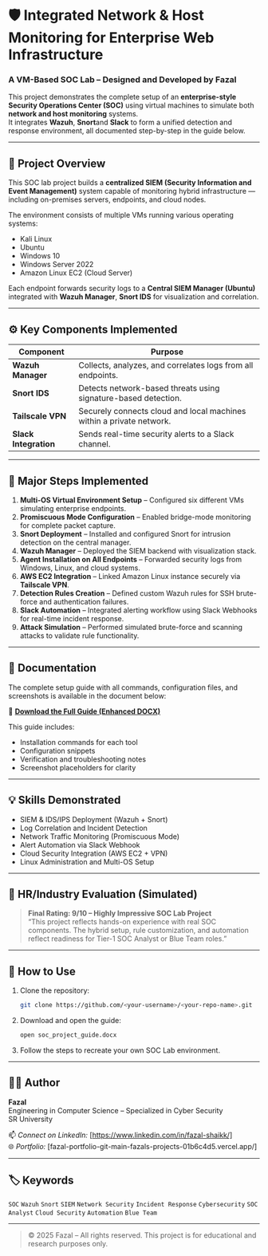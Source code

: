 # 🛡️ Integrated Network & Host Monitoring for Enterprise Web Infrastructure

### A VM-Based SOC Lab – Designed and Developed by **Fazal**

This project demonstrates the complete setup of an **enterprise-style Security Operations Center (SOC)** using virtual machines to simulate both **network and host monitoring** systems.  
It integrates **Wazuh**, **Snort**and **Slack** to form a unified detection and response environment, all documented step-by-step in the guide below.

---

## 📘 Project Overview

This SOC lab project builds a **centralized SIEM (Security Information and Event Management)** system capable of monitoring hybrid infrastructure — including on-premises servers, endpoints, and cloud nodes.

The environment consists of multiple VMs running various operating systems:
- Kali Linux
- Ubuntu
- Windows 10
- Windows Server 2022
- Amazon Linux EC2 (Cloud Server)

Each endpoint forwards security logs to a **Central SIEM Manager (Ubuntu)** integrated with **Wazuh Manager**, **Snort IDS** for visualization and correlation.

---

## ⚙️ Key Components Implemented

| Component | Purpose |
|------------|----------|
| **Wazuh Manager** | Collects, analyzes, and correlates logs from all endpoints. |
| **Snort IDS** | Detects network-based threats using signature-based detection. |
| **Tailscale VPN** | Securely connects cloud and local machines within a private network. |
| **Slack Integration** | Sends real-time security alerts to a Slack channel. |

---

## 🧩 Major Steps Implemented

1. **Multi-OS Virtual Environment Setup** – Configured six different VMs simulating enterprise endpoints.  
2. **Promiscuous Mode Configuration** – Enabled bridge-mode monitoring for complete packet capture.  
3. **Snort Deployment** – Installed and configured Snort for intrusion detection on the central manager.  
4. **Wazuh Manager** – Deployed the SIEM backend with visualization stack.  
5. **Agent Installation on All Endpoints** – Forwarded security logs from Windows, Linux, and cloud systems.  
6. **AWS EC2 Integration** – Linked Amazon Linux instance securely via **Tailscale VPN**.  
7. **Detection Rules Creation** – Defined custom Wazuh rules for SSH brute-force and authentication failures.  
8. **Slack Automation** – Integrated alerting workflow using Slack Webhooks for real-time incident response.  
9. **Attack Simulation** – Performed simulated brute-force and scanning attacks to validate rule functionality.

---

## 📄 Documentation

The complete setup guide with all commands, configuration files, and screenshots is available in the document below:

📘 **[Download the Full Guide (Enhanced DOCX)](./project_guide_1.docx)**

This guide includes:
- Installation commands for each tool  
- Configuration snippets  
- Verification and troubleshooting notes  
- Screenshot placeholders for clarity

---

## 💡 Skills Demonstrated

- SIEM & IDS/IPS Deployment (Wazuh + Snort)  
- Log Correlation and Incident Detection  
- Network Traffic Monitoring (Promiscuous Mode)  
- Alert Automation via Slack Webhook  
- Cloud Security Integration (AWS EC2 + VPN)  
- Linux Administration and Multi-OS Setup  

---

## 🧠 HR/Industry Evaluation (Simulated)

> **Final Rating: 9/10 – Highly Impressive SOC Lab Project**  
> “This project reflects hands-on experience with real SOC components. The hybrid setup, rule customization, and automation reflect readiness for Tier-1 SOC Analyst or Blue Team roles.”

---

## 🚀 How to Use

1. Clone the repository:  
   ```bash
   git clone https://github.com/<your-username>/<your-repo-name>.git
   ```

2. Download and open the guide:  
   ```bash
   open soc_project_guide.docx
   ```

3. Follow the steps to recreate your own SOC Lab environment.

---

## 🧑‍💻 Author

**Fazal**  
Engineering in Computer Science – Specialized in Cyber Security  
SR University  

📫 *Connect on LinkedIn:* [https://www.linkedin.com/in/fazal-shaikk/]  
🌐 *Portfolio:* [fazal-portfolio-git-main-fazals-projects-01b6c4d5.vercel.app/]

---

## 🏷️ Keywords

`SOC` `Wazuh` `Snort` `SIEM` `Network Security` `Incident Response` `Cybersecurity` `SOC Analyst` `Cloud Security` `Automation` `Blue Team`

---

> © 2025 Fazal – All rights reserved. This project is for educational and research purposes only.

